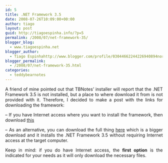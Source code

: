 ```yaml
---
id: 5
title: .NET Framework 3.5
date: 2008-07-26T10:09:00+00:00
author: tiago
layout: post
guid: http://tiagoespinha.info/?p=5
permalink: /2008/07/net-framework-35/
blogger_blog:
  - www.tiagoespinha.net
blogger_author:
  - Tiago Espinhahttp://www.blogger.com/profile/03044662244226940894noreply@blogger.com
blogger_permalink:
  - /2008/07/net-framework-35.html
categories:
  - teddybearnotes
---
```

<div style="text-align: justify;">
  A friend of mine pointed out that TBNotes&#8217; installer will report that the .NET Framework 3.5 is not installed, but a place to where download it from is not provided with it. Therefore, I decided to make a post with the links for downloading the framework:</p> 
  
  <p>
    &#8211; If you have Internet access where you want to install the framework, then download <a href="http://www.microsoft.com/downloads/info.aspx?na=90&p=&SrcDisplayLang=en&SrcCategoryId=&SrcFamilyId=333325fd-ae52-4e35-b531-508d977d32a6&u=http%3a%2f%2fdownload.microsoft.com%2fdownload%2f7%2f0%2f3%2f703455ee-a747-4cc8-bd3e-98a615c3aedb%2fdotNetFx35setup.exe">this</a>
  </p>
  
  <p>
    &#8211; As an alternative, you can download the full thing <a href="http://download.microsoft.com/download/6/0/f/60fc5854-3cb8-4892-b6db-bd4f42510f28/dotnetfx35.exe">here</a> which is a bigger download and it installs the .NET Framework 3.5 without requiring Internet access at the target computer.
  </p>
  
  <p>
    Keep in mind: if you do have Internet access, the <span style="font-weight: bold;">first option</span> is the indicated for your needs as it will only download the necessary files.</div>